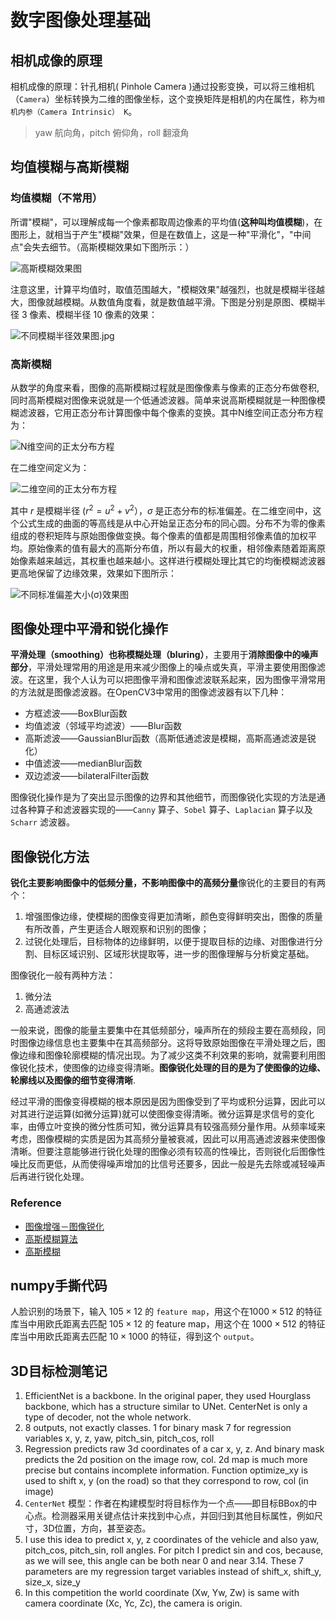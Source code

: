 # 数字图像处理基础
## 相机成像的原理
相机成像的原理：针孔相机( Pinhole Camera )通过投影变换，可以将三维相机（`Camera`）坐标转换为二维的图像坐标，这个变换矩阵是相机的内在属性，称为`相机内参（Camera Intrinsic） K`。

> yaw 航向角，pitch 俯仰角，roll 翻滾角

## 均值模糊与高斯模糊

### 均值模糊（不常用）

所谓"模糊"，可以理解成每一个像素都取周边像素的平均值(**这种叫均值模糊**)，在图形上，就相当于产生"模糊"效果，但是在数值上，这是一种"平滑化"，"中间点"会失去细节。（高斯模糊效果如下图所示：）

![高斯模糊效果图](../data/images/高斯模糊.jpg)

注意这里，计算平均值时，取值范围越大，"模糊效果"越强烈，也就是模糊半径越大，图像就越模糊。从数值角度看，就是数值越平滑。下图是分别是原图、模糊半径 3 像素、模糊半径 10 像素的效果：

![不同模糊半径效果图.jpg](../data/images/不同模糊半径效果图.jpg)
### 高斯模糊
从数学的角度来看，图像的高斯模糊过程就是图像像素与像素的正态分布做卷积, 同时高斯模糊对图像来说就是一个低通滤波器。简单来说高斯模糊就是一种图像模糊滤波器，它用正态分布计算图像中每个像素的变换。其中N维空间正态分布方程为：

![N维空间的正太分布方程](../data/images/N维空间正太分布方程.png)

在二维空间定义为：

![二维空间的正太分布方程](../data/images/二维空间的正太分布方程.png)

其中 $r$ 是模糊半径 $(r^2 = u^2 + v^2）$，$σ$ 是正态分布的标准偏差。在二维空间中，这个公式生成的曲面的等高线是从中心开始呈正态分布的同心圆。分布不为零的像素组成的卷积矩阵与原始图像做变换。每个像素的值都是周围相邻像素值的加权平均。原始像素的值有最大的高斯分布值，所以有最大的权重，相邻像素随着距离原始像素越来越远，其权重也越来越小。这样进行模糊处理比其它的均衡模糊滤波器更高地保留了边缘效果，效果如下图所示：

![不同标准偏差大小(σ)效果图](../data/images/不同模糊半径效果图.jpg)

## 图像处理中平滑和锐化操作

**平滑处理（smoothing）也称模糊处理（bluring）**，主要用于**消除图像中的噪声部分**，平滑处理常用的用途是用来减少图像上的噪点或失真，平滑主要使用图像滤波。在这里，我个人认为可以把图像平滑和图像滤波联系起来，因为图像平滑常用的方法就是图像滤波器。在OpenCV3中常用的图像滤波器有以下几种：

+ 方框滤波——BoxBlur函数
+ 均值滤波（邻域平均滤波）——Blur函数
+ 高斯滤波——GaussianBlur函数（高斯低通滤波是模糊，高斯高通滤波是锐化）
+ 中值滤波——medianBlur函数
+ 双边滤波——bilateralFilter函数

图像锐化操作是为了突出显示图像的边界和其他细节，而图像锐化实现的方法是通过各种算子和滤波器实现的——`Canny` 算子、`Sobel` 算子、`Laplacian` 算子以及 `Scharr` 滤波器。
## 图像锐化方法
**锐化主要影响图像中的低频分量，不影响图像中的高频分量**像锐化的主要目的有两个：
1. 增强图像边缘，使模糊的图像变得更加清晰，颜色变得鲜明突出，图像的质量有所改善，产生更适合人眼观察和识别的图像；
2. 过锐化处理后，目标物体的边缘鲜明，以便于提取目标的边缘、对图像进行分割、目标区域识别、区域形状提取等，进一步的图像理解与分析奠定基础。

图像锐化一般有两种方法：
1. 微分法
2. 高通滤波法

一般来说，图像的能量主要集中在其低频部分，噪声所在的频段主要在高频段，同时图像边缘信息也主要集中在其高频部分。这将导致原始图像在平滑处理之后，图像边缘和图像轮廓模糊的情况出现。为了减少这类不利效果的影响，就需要利用图像锐化技术，使图像的边缘变得清晰。**图像锐化处理的目的是为了使图像的边缘、轮廓线以及图像的细节变得清晰**.

经过平滑的图像变得模糊的根本原因是因为图像受到了平均或积分运算，因此可以对其进行逆运算(如微分运算)就可以使图像变得清晰。微分运算是求信号的变化率，由傅立叶变换的微分性质可知，微分运算具有较强高频分量作用。从频率域来考虑，图像模糊的实质是因为其高频分量被衰减，因此可以用高通滤波器来使图像清晰。但要注意能够进行锐化处理的图像必须有较高的性噪比，否则锐化后图像性噪比反而更低，从而使得噪声增加的比信号还要多，因此一般是先去除或减轻噪声后再进行锐化处理。
### Reference
+ [图像增强－图像锐化](https://www.cnblogs.com/BYTEMAN/archive/2012/07/21/2603021.html)
+ [高斯模糊算法](http://www.ruanyifeng.com/blog/2012/11/gaussian_blur.html)
+ [高斯模糊](https://zh.wikipedia.org/wiki/%E9%AB%98%E6%96%AF%E6%A8%A1%E7%B3%8A)
## numpy手撕代码
人脸识别的场景下，输入 $105\times 12$ 的 `feature map`，用这个在$1000 \times 512$ 的特征库当中用欧氏距离去匹配 $105 \times 12$ 的 feature map，用这个在 $1000\times 512$ 的特征库当中用欧氏距离去匹配 $10\times 1000$ 的特征，得到这个 `output`。
## 3D目标检测笔记
1. EfficientNet is a backbone. In the original paper, they used Hourglass backbone, which has a structure similar to UNet.
CenterNet is only a type of decoder, not the whole network.
2. 8 outputs, not exactly classes.
1 for binary mask
7 for regression variables x, y, z, yaw, pitch_sin, pitch_cos, roll
3. Regression predicts raw 3d coordinates of a car x, y, z. And binary mask predicts the 2d position on the image row, col. 2d map is much more precise but contains incomplete information. Function optimize_xy is used to shift x, y (on the road) so that they correspond to row, col (in image)
4. `CenterNet` 模型：作者在构建模型时将目标作为一个点——即目标BBox的中心点。检测器采用关键点估计来找到中心点，并回归到其他目标属性，例如尺寸，3D位置，方向，甚至姿态。
5. I use this idea to predict x, y, z coordinates of the vehicle and also yaw, pitch_cos, pitch_sin, roll angles.
For pitch I predict sin and cos, because, as we will see, this angle can be both near 0 and near 3.14.
These 7 parameters are my regression target variables instead of shift_x, shift_y, size_x, size_y
6. In this competition the world coordinate (Xw, Yw, Zw) is same with camera coordinate (Xc, Yc, Zc), the camera is origin.